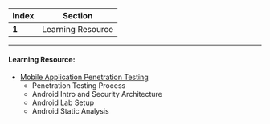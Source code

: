 Index | Section
---   | ---
**1** | Learning Resource

---

#### Learning Resource:

* [Mobile Application Penetration Testing](https://academy.tcm-sec.com/p/mobile-application-penetration-testing)
  * Penetration Testing Process
  * Android Intro and Security Architecture
  * Android Lab Setup
  * Android Static Analysis
